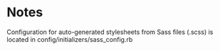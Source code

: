 Notes
=====

Configuration for auto-generated stylesheets from Sass files (.scss)
is located in config/initializers/sass_config.rb

